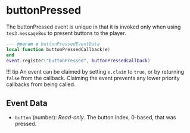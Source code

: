 # buttonPressed

The buttonPressed event is unique in that it is invoked only when using `tes3.messageBox` to present buttons to the player.

```lua
--- @param e buttonPressedEventData
local function buttonPressedCallback(e)
end
event.register("buttonPressed", buttonPressedCallback)
```

!!! tip
	An event can be claimed by setting `e.claim` to `true`, or by returning `false` from the callback. Claiming the event prevents any lower priority callbacks from being called.

## Event Data

* `button` (number): *Read-only*. The button index, 0-based, that was pressed.

